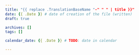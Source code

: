 ```yaml
---
title: "{{ replace .TranslationBaseName "-" " " | title }}"
date: {{ .Date }} # date of creation of the file (written)
draft: true

archives: []
tags: []

calendar_date: {{ .Date }} # TODO: date in calendar

---
```


<!--more-->
